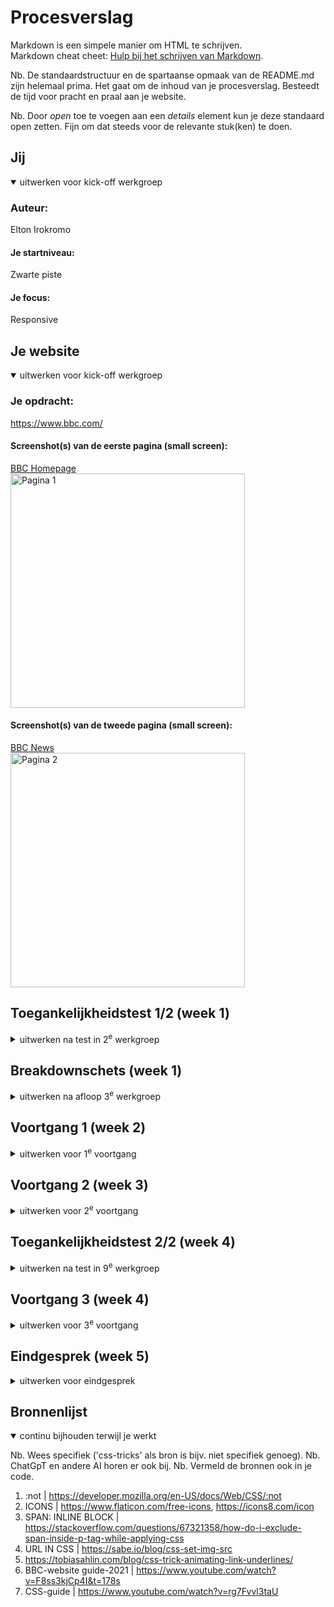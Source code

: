 # Procesverslag
Markdown is een simpele manier om HTML te schrijven.  
Markdown cheat cheet: [Hulp bij het schrijven van Markdown](https://github.com/adam-p/markdown-here/wiki/Markdown-Cheatsheet).

Nb. De standaardstructuur en de spartaanse opmaak van de README.md zijn helemaal prima. Het gaat om de inhoud van je procesverslag. Besteedt de tijd voor pracht en praal aan je website.

Nb. Door *open* toe te voegen aan een *details* element kun je deze standaard open zetten. Fijn om dat steeds voor de relevante stuk(ken) te doen.





## Jij

<details open>
  <summary>uitwerken voor kick-off werkgroep</summary>

  ### Auteur:
  Elton Irokromo

  #### Je startniveau:
  Zwarte piste 
  
  #### Je focus:
  Responsive
 
</details>





## Je website

<details open>
  <summary>uitwerken voor kick-off werkgroep</summary>

  ### Je opdracht:
  https://www.bbc.com/

  #### Screenshot(s) van de eerste pagina (small screen): 
  <a href="https://www.bbc.com/">BBC Homepage</a><br>
  <img src="readme-images/BBC-homepage.png" width="375px" alt="Pagina 1">

  #### Screenshot(s) van de tweede pagina (small screen):
  <a href="https://www.bbc.com/news">BBC News</a><br>
  <img src="readme-images/BBC-news.png" width="375px" alt="Pagina 2">
 
</details>



## Toegankelijkheidstest 1/2 (week 1)

<details>
  <summary>uitwerken na test in 2<sup>e</sup> werkgroep</summary>

  ### Bevindingen
  Lijst met je bevindingen die in de test naar voren kwamen:<br>
  - Validator heeft 117 berichten waarvan 7 errors. 1 error is een img die geen alt heeft.
  - Heeft skip links naar de content en accessibility page.
  - lang attribute=en
  - focus state ziet uit als de regular focus state. geen speciale kleur bij toegevoegd.
  - High contrast wordt gesupport
  - images hebben een goed beschreven alt
  - headers zijn linkjes


  Cheatsheet screenreader <br>
  <img src="readme-images/screenreader-cheatsheet.png" width="375px" alt="Screenreader cheatsheet">
  

</details>



## Breakdownschets (week 1)

<details>
  <summary>uitwerken na afloop 3<sup>e</sup> werkgroep</summary>

  ### de hele pagina: 
  <img src="readme-images/BBC-html.png" width="375px" alt="breakdown van de hele pagina">

</details>





## Voortgang 1 (week 2)

<details>
  <summary>uitwerken voor 1<sup>e</sup> voortgang</summary>

  ### Stand van zaken
  hier dit ging goed & dit was lastig (neem ook screenshots op van delen van je website en code).
  <img src="readme-images/voortgang.png" width="375px" alt="breakdown van de hele pagina">


  ### Agenda voor meeting
  samen met je groepje opstellen

  | student 1      | student 2          | student 3    | student 4        |
  | ---            | ---                | ---          | ---              |
  | Waar kan ik het| Hoe gebruik je     | Hoe stel je  | Hoe werkt display|
  | beste beginnen | secties en         | de font in?  | flex nou?        |
  | met css'en?    | articles?          | ...          | ...              |


  ### Verslag van meeting
  hier na afloop snel de uitkomsten van de meeting vastleggen

  - Studentassistent vroeg wat ik uitdagend vond aan de website. Hierdoor ben ik van mening dat de beste keus is om een ander website te kiezen om na te maken.
  - na een section/ article hoort er altijd een h1/h2/h3 enzovoort als eerst bij. anders wordt het aangeraden om een div te gebruiken.
  - nog een punt
  - ...

</details>





## Voortgang 2 (week 3)

<details>
  <summary>uitwerken voor 2<sup>e</sup> voortgang</summary>

  ### Stand van zaken
  hier dit ging goed & dit was lastig (neem ook screenshots op van delen van je website en code)<br>
  Ik heb de keuze gemaakt om de BBC website na te maken omdat hier meer uitdaging zit waaronder de nav vooral.
  Tot nu toe heb ik alleen de navigatie kunnen afmaken, maar dit was opzicht het moeilijkste van de website.<br><br>
  Nav 1080px:<br>
  <img src="readme-images/BBC-nav2.png" width="375px" alt="navigatie"> |<br><br>
  Nav 1000px:<br>
  <img src="readme-images/BBC-nav3.png" width="375px" alt="navigatie"> |<br><br>
  nav 600px:<br>
  <img src="readme-images/BBC-nav.png" width="375px" alt="navigatie">
 
  ### Agenda voor meeting
  samen met je groepje opstellen

  | student 1      | student 2          | student 3    | student 4        |
  | ---            | ---                | ---          | ---              |
  | Hoe kan je     | Hoe werkt een      | Hoe gebruik  | en dan ik dat    |
  | binnen een sub | hamburger menu?    | je before en | dit wil ik zeker |
  | pagina een     | ...                | after?       | ...              |
  | scroll bij 
  | toevoegen?


  ### Verslag van meeting
  hier na afloop snel de uitkomsten van de meeting vastleggen

  - Met translate kan je gemakkelijk een menu laten verschijnen en verdwijnen.
  - ::before en ::after zijn elementen die content opslaan maar ook decoratief gebruikt kunnen worden.
  - Om alleen het element te selecteren dat alleen na de parent voorkomt, kan je gebruik maken van >. | header > nav
  - https://codepen.io/shooft/pen/dywdGqY - before en after
  - responsive menu: https://codepen.io/shooft/pen/KKbQVNy

</details>





## Toegankelijkheidstest 2/2 (week 4)

<details>
  <summary>uitwerken na test in 9<sup>e</sup> werkgroep</summary>

  ### Bevindingen
  Lijst met je bevindingen die in de test naar voren kwamen (geef ook aan wat er verbeterd is):<br>
  - Validator heeft 7 errors waarvan allemaal images zonder alts zijn.
  - lang attribute = en.
  - geen skip links naar content en accessibility page.
  - viewport zoom is not disabled.
  - high contrast wordt gesupport.
  
  - Screenreader leest de headers niet op.
  - Headers horen linkjes te zijn.
  - De content wordt in listjes uitgesproken door de screenreader


  verbeterd:
  - De headers in een a gezet.
  - gebruik gemaakt van divs inplaats van listjes.
  - Alle images een alt gegeven.



  
</details>





## Voortgang 3 (week 4)

<details>
  <summary>uitwerken voor 3<sup>e</sup> voortgang</summary>

  ### Stand van zaken
  hier dit ging goed & dit was lastig (neem ook screenshots op van delen van je website en code)<br>
  Ik heb tot nu toe de eerste pagina responsive kunnen krijgen. Alles ging tot nu toe goed. het is vooral begrijpen en zelf testen.<br>
  < 600px<br>
  <img src="readme-images/BBC-Homepage-600px.png" width="375px" alt="navigatie"> | <br><br>
  > 600px<br>
  <img src="readme-images/BBC-Homepage-600px-boven.png" width="375px" alt="navigatie"> |  <br><br>
  1000px<br>
  <img src="readme-images/BBC-Homepage-1000px.png" width="375px" alt="navigatie">  |  <br><br>
  1280px<br>
  <img src="readme-images/BBC-Homepage-1280px-boven.png" width="375px" alt="navigatie"> <br><br>


  ### Agenda voor meeting
  samen met je groepje opstellen

  | student 1      | student 2          | student 3    | student 4        |
  | ---            | ---                | ---          | ---              |
  | Hoe kan je     | Hoe werkt een      | Hoe gebruik  | en dan ik dat    |
  | binnen een sub | hamburger menu?    | je before en | dit wil ik zeker |
  | pagina een     | ...                | after?       | ...              |
  | scroll bij 
  | toevoegen?

  ### Verslag van meeting
  hier na afloop snel de uitkomsten van de meeting vastleggen

  - https://codepen.io/shooft/pen/dywdGqY - before en after
  - responsive menu: https://codepen.io/shooft/pen/KKbQVNy
  - nog een punt
  - ...

</details>





## Eindgesprek (week 5)

<details>
  <summary>uitwerken voor eindgesprek</summary>

  ### Je uitkomst - karakteristiek screenshots:
  Homepage<br>
  <img src="readme-images/BBC-home-eindproduct.png" width="375px" alt="uitkomst opdracht 1"><br><br>
  News<br>
  <img src="readme-images/BBC-News-eindproduct.png" width="375px" alt="uitkomst opdracht 1">


  ### Dit ging goed/Heb ik geleerd: 
  Korte omschrijving met plaatjes
  - Alles ging tot nu toe goed, ik heb gewerkt met grid/ flex, media queries, after & before, hover en nog veel meer. 
  - Ik voel me nu een css pro. Ook de selectors ging goed.


  ### Dit was lastig/Is niet gelukt:
  Ik had te weinig tijd om nog alle kleuren te veranderen. 
  - Omdat ik de pagina van desktop naar mobiel heb ontwikkeld, heeft dit nogal invloed gehad op de rest van de pagina, maar desondanks heb ik het wel kunnen fixen.
  - Er staan veel media queries die eigenlijk niet hoeven. Veel elementen met dezelfde attributes.
  - Met de kennis die ik nu heb kon ik de pagina's coderen met iets minder code.


  ### Laatste opdracht
  Problem:<br>
  <img src="readme-images/Problem.png" width="375px" alt="Problem"><br><br>
  Solved:<br>
  <img src="readme-images/Solved.png" width="375px" alt="Solved">
</details>





## Bronnenlijst

<details open>
  <summary>continu bijhouden terwijl je werkt</summary>

  Nb. Wees specifiek ('css-tricks' als bron is bijv. niet specifiek genoeg). 
  Nb. ChatGpT en andere AI horen er ook bij.
  Nb. Vermeld de bronnen ook in je code.

  1. :not | https://developer.mozilla.org/en-US/docs/Web/CSS/:not 
  2. ICONS | https://www.flaticon.com/free-icons, https://icons8.com/icon
  3. SPAN: INLINE BLOCK | https://stackoverflow.com/questions/67321358/how-do-i-exclude-span-inside-p-tag-while-applying-css
  4. URL IN CSS | https://sabe.io/blog/css-set-img-src
  5. https://tobiasahlin.com/blog/css-trick-animating-link-underlines/
  6. BBC-website guide-2021 | https://www.youtube.com/watch?v=F8ss3kjCp4I&t=178s
  7. CSS-guide | https://www.youtube.com/watch?v=rg7Fvvl3taU

</details>
